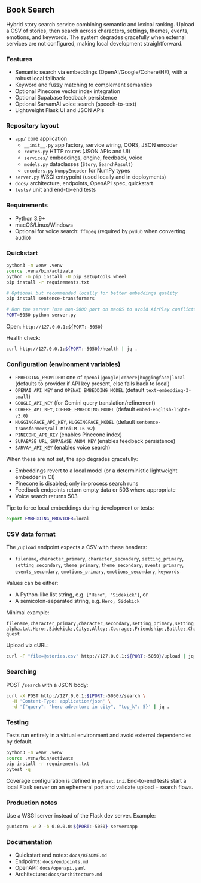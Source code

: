 ## Book Search

Hybrid story search service combining semantic and lexical ranking. Upload a CSV of stories, then search across characters, settings, themes, events, emotions, and keywords. The system degrades gracefully when external services are not configured, making local development straightforward.

### Features
- Semantic search via embeddings (OpenAI/Google/Cohere/HF), with a robust local fallback
- Keyword and fuzzy matching to complement semantics
- Optional Pinecone vector index integration
- Optional Supabase feedback persistence
- Optional SarvamAI voice search (speech-to-text)
- Lightweight Flask UI and JSON APIs

### Repository layout
- `app/` core application
  - `__init__.py` app factory, service wiring, CORS, JSON encoder
  - `routes.py` HTTP routes (JSON APIs and UI)
  - `services/` embeddings, engine, feedback, voice
  - `models.py` dataclasses (`Story`, `SearchResult`)
  - `encoders.py` `NumpyEncoder` for NumPy types
- `server.py` WSGI entrypoint (used locally and in deployments)
- `docs/` architecture, endpoints, OpenAPI spec, quickstart
- `tests/` unit and end-to-end tests

### Requirements
- Python 3.9+
- macOS/Linux/Windows
- Optional for voice search: `ffmpeg` (required by `pydub` when converting audio)

### Quickstart
```bash
python3 -m venv .venv
source .venv/bin/activate
python -m pip install -U pip setuptools wheel
pip install -r requirements.txt

# Optional but recommended locally for better embeddings quality
pip install sentence-transformers

# Run the server (use non-5000 port on macOS to avoid AirPlay conflicts)
PORT=5050 python server.py
```

Open: `http://127.0.0.1:${PORT:-5050}`

Health check:
```bash
curl http://127.0.0.1:${PORT:-5050}/health | jq .
```

### Configuration (environment variables)
- `EMBEDDING_PROVIDER`: one of `openai|google|cohere|huggingface|local` (defaults to provider if API key present, else falls back to local)
- `OPENAI_API_KEY` and `OPENAI_EMBEDDING_MODEL` (default `text-embedding-3-small`)
- `GOOGLE_API_KEY` (for Gemini query translation/refinement)
- `COHERE_API_KEY`, `COHERE_EMBEDDING_MODEL` (default `embed-english-light-v3.0`)
- `HUGGINGFACE_API_KEY`, `HUGGINGFACE_MODEL` (default `sentence-transformers/all-MiniLM-L6-v2`)
- `PINECONE_API_KEY` (enables Pinecone index)
- `SUPABASE_URL`, `SUPABASE_ANON_KEY` (enables feedback persistence)
- `SARVAM_API_KEY` (enables voice search)

When these are not set, the app degrades gracefully:
- Embeddings revert to a local model (or a deterministic lightweight embedder in CI)
- Pinecone is disabled; only in-process search runs
- Feedback endpoints return empty data or 503 where appropriate
- Voice search returns 503

Tip: to force local embeddings during development or tests:
```bash
export EMBEDDING_PROVIDER=local
```

### CSV data format
The `/upload` endpoint expects a CSV with these headers:
- `filename`, `character_primary`, `character_secondary`, `setting_primary`, `setting_secondary`,
  `theme_primary`, `theme_secondary`, `events_primary`, `events_secondary`, `emotions_primary`,
  `emotions_secondary`, `keywords`

Values can be either:
- A Python-like list string, e.g. `["Hero", "Sidekick"]`, or
- A semicolon-separated string, e.g. `Hero; Sidekick`

Minimal example:
```csv
filename,character_primary,character_secondary,setting_primary,setting_secondary,theme_primary,theme_secondary,events_primary,events_secondary,emotions_primary,emotions_secondary,keywords
alpha.txt,Hero;,Sidekick;,City;,Alley;,Courage;,Friendship;,Battle;,Chase;,Hope;,Fear;,adventure; quest
```

Upload via cURL:
```bash
curl -F "file=@stories.csv" http://127.0.0.1:${PORT:-5050}/upload | jq .
```

### Searching
POST `/search` with a JSON body:
```bash
curl -X POST http://127.0.0.1:${PORT:-5050}/search \
  -H 'Content-Type: application/json' \
  -d '{"query": "hero adventure in city", "top_k": 5}' | jq .
```

### Testing
Tests run entirely in a virtual environment and avoid external dependencies by default.
```bash
python3 -m venv .venv
source .venv/bin/activate
pip install -r requirements.txt
pytest -q
```
Coverage configuration is defined in `pytest.ini`. End-to-end tests start a local Flask server on an ephemeral port and validate upload + search flows.

### Production notes
Use a WSGI server instead of the Flask dev server. Example:
```bash
gunicorn -w 2 -b 0.0.0.0:${PORT:-5050} server:app
```

### Documentation
- Quickstart and notes: `docs/README.md`
- Endpoints: `docs/endpoints.md`
- OpenAPI: `docs/openapi.yaml`
- Architecture: `docs/architecture.md`
